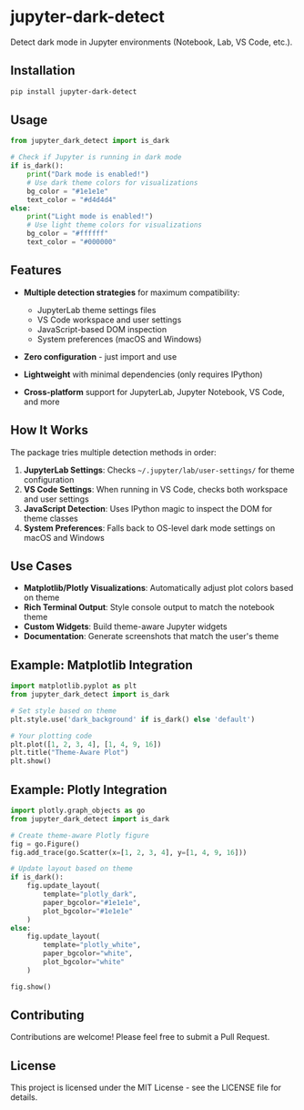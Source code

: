 # jupyter-dark-detect

Detect dark mode in Jupyter environments (Notebook, Lab, VS Code, etc.).

## Installation

```bash
pip install jupyter-dark-detect
```

## Usage

```python
from jupyter_dark_detect import is_dark

# Check if Jupyter is running in dark mode
if is_dark():
    print("Dark mode is enabled!")
    # Use dark theme colors for visualizations
    bg_color = "#1e1e1e"
    text_color = "#d4d4d4"
else:
    print("Light mode is enabled!")
    # Use light theme colors for visualizations
    bg_color = "#ffffff"
    text_color = "#000000"
```

## Features

- **Multiple detection strategies** for maximum compatibility:
  - JupyterLab theme settings files
  - VS Code workspace and user settings
  - JavaScript-based DOM inspection
  - System preferences (macOS and Windows)
  
- **Zero configuration** - just import and use

- **Lightweight** with minimal dependencies (only requires IPython)

- **Cross-platform** support for JupyterLab, Jupyter Notebook, VS Code, and more

## How It Works

The package tries multiple detection methods in order:

1. **JupyterLab Settings**: Checks `~/.jupyter/lab/user-settings/` for theme configuration
2. **VS Code Settings**: When running in VS Code, checks both workspace and user settings
3. **JavaScript Detection**: Uses IPython magic to inspect the DOM for theme classes
4. **System Preferences**: Falls back to OS-level dark mode settings on macOS and Windows

## Use Cases

- **Matplotlib/Plotly Visualizations**: Automatically adjust plot colors based on theme
- **Rich Terminal Output**: Style console output to match the notebook theme
- **Custom Widgets**: Build theme-aware Jupyter widgets
- **Documentation**: Generate screenshots that match the user's theme

## Example: Matplotlib Integration

```python
import matplotlib.pyplot as plt
from jupyter_dark_detect import is_dark

# Set style based on theme
plt.style.use('dark_background' if is_dark() else 'default')

# Your plotting code
plt.plot([1, 2, 3, 4], [1, 4, 9, 16])
plt.title("Theme-Aware Plot")
plt.show()
```

## Example: Plotly Integration

```python
import plotly.graph_objects as go
from jupyter_dark_detect import is_dark

# Create theme-aware Plotly figure
fig = go.Figure()
fig.add_trace(go.Scatter(x=[1, 2, 3, 4], y=[1, 4, 9, 16]))

# Update layout based on theme
if is_dark():
    fig.update_layout(
        template="plotly_dark",
        paper_bgcolor="#1e1e1e",
        plot_bgcolor="#1e1e1e"
    )
else:
    fig.update_layout(
        template="plotly_white",
        paper_bgcolor="white",
        plot_bgcolor="white"
    )

fig.show()
```

## Contributing

Contributions are welcome! Please feel free to submit a Pull Request.

## License

This project is licensed under the MIT License - see the LICENSE file for details.